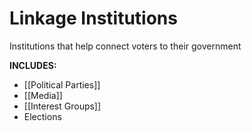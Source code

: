 # Linkage Institutions
Institutions that help connect voters to their government

**INCLUDES:**
+ [[Political Parties]]
+ [[Media]]
+ [[Interest Groups]]
+ Elections